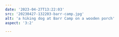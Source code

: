 ```yaml
---
date: '2023-04-27T13:22:03'
src: '20230427-132203-barr-camp.jpg'
alt: 'a hiking dog at Barr Camp on a wooden porch'
aspect: '3:2'

---
```


